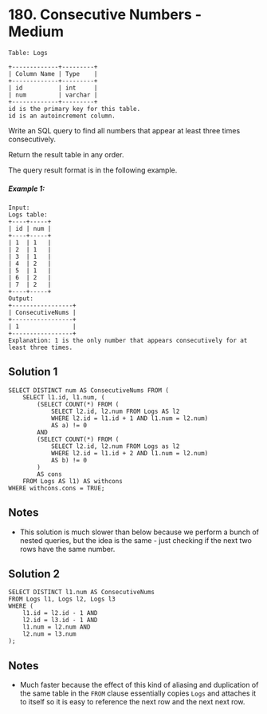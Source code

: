 # 180. Consecutive Numbers - Medium

```
Table: Logs

+-------------+---------+
| Column Name | Type    |
+-------------+---------+
| id          | int     |
| num         | varchar |
+-------------+---------+
id is the primary key for this table.
id is an autoincrement column.
```

Write an SQL query to find all numbers that appear at least three times consecutively.

Return the result table in any order.

The query result format is in the following example.

##### Example 1:

```
Input: 
Logs table:
+----+-----+
| id | num |
+----+-----+
| 1  | 1   |
| 2  | 1   |
| 3  | 1   |
| 4  | 2   |
| 5  | 1   |
| 6  | 2   |
| 7  | 2   |
+----+-----+
Output: 
+-----------------+
| ConsecutiveNums |
+-----------------+
| 1               |
+-----------------+
Explanation: 1 is the only number that appears consecutively for at least three times.
```

## Solution 1

```
SELECT DISTINCT num AS ConsecutiveNums FROM (
    SELECT l1.id, l1.num, (
        (SELECT COUNT(*) FROM (
            SELECT l2.id, l2.num FROM Logs AS l2 
            WHERE l2.id = l1.id + 1 AND l1.num = l2.num)
            AS a) != 0
        AND
        (SELECT COUNT(*) FROM (
            SELECT l2.id, l2.num FROM Logs as l2 
            WHERE l2.id = l1.id + 2 AND l1.num = l2.num) 
            AS b) != 0
        ) 
        AS cons
    FROM Logs AS l1) AS withcons 
WHERE withcons.cons = TRUE;
```

## Notes
- This solution is much slower than below because we perform a bunch of nested queries, but the idea is the same - just checking if the next two rows have the same number.

## Solution 2

```
SELECT DISTINCT l1.num AS ConsecutiveNums
FROM Logs l1, Logs l2, Logs l3
WHERE (
    l1.id = l2.id - 1 AND
    l2.id = l3.id - 1 AND
    l1.num = l2.num AND
    l2.num = l3.num
);
```

## Notes
- Much faster because the effect of this kind of aliasing and duplication of the same table in the `FROM` clause essentially copies `Logs` and attaches it to itself so it is easy to reference the next row and the next next row.